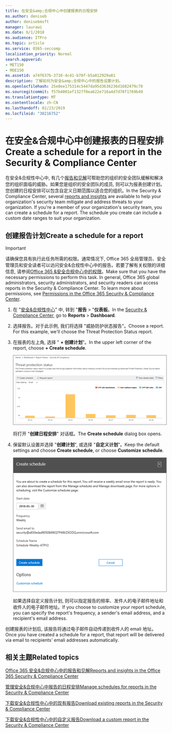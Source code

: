 ```yaml
---
title: 在安全&amp;合规中心中创建报表的日程安排
ms.author: deniseb
author: denisebmsft
manager: laurawi
ms.date: 6/1/2018
ms.audience: ITPro
ms.topic: article
ms.service: O365-seccomp
localization_priority: Normal
search.appverid:
- MET150
- MOE150
ms.assetid: a74f637b-3710-4c41-b70f-b5a812929a81
description: 了解如何为安全&amp;合规中心中的报告设置计划。
ms.openlocfilehash: 25e8ee175314c5447da95d3636236d1682479c70
ms.sourcegitcommit: f57b4001ef1327f0ea622e716a4d7d78f1769b49
ms.translationtype: MT
ms.contentlocale: zh-CN
ms.lasthandoff: 02/23/2019
ms.locfileid: "30216752"
---
```

# <a name="create-a-schedule-for-a-report-in-the-security-amp-compliance-center"></a><span data-ttu-id="cd907-103">在安全&amp;合规中心中创建报表的日程安排</span><span class="sxs-lookup"><span data-stu-id="cd907-103">Create a schedule for a report in the Security &amp; Compliance Center</span></span>

<span data-ttu-id="cd907-p101">在安全&amp;合规性中心中, 有几个[报告和见解](reports-and-insights-in-security-and-compliance.md)可帮助您的组织的安全团队缓解和解决您的组织面临的威胁。如果您是组织的安全团队的成员, 则可以为报表创建计划。您创建的日程安排可以包含自定义日期范围以适合您的组织。</span><span class="sxs-lookup"><span data-stu-id="cd907-p101">In the Security &amp; Compliance Center, several [reports and insights](reports-and-insights-in-security-and-compliance.md) are available to help your organization's security team mitigate and address threats to your organization. If you're a member of your organization's security team, you can create a schedule for a report. The schedule you create can include a custom date ranges to suit your organization.</span></span> 
  
## <a name="create-a-schedule-for-a-report"></a><span data-ttu-id="cd907-107">创建报告计划</span><span class="sxs-lookup"><span data-stu-id="cd907-107">Create a schedule for a report</span></span>

> [!IMPORTANT]
> <span data-ttu-id="cd907-p102">请确保您具有执行此任务所需的权限。通常情况下, Office 365 全局管理员、安全管理员和安全读者可以访问安全&amp;合规性中心中的报告。若要了解有关权限的详细信息, 请参阅[Office 365 &amp;安全合规中心中的权限](permissions-in-the-security-and-compliance-center.md)。</span><span class="sxs-lookup"><span data-stu-id="cd907-p102">Make sure that you have the necessary permissions to perform this task. In general, Office 365 global administrators, security administrators, and security readers can access reports in the Security &amp; Compliance Center. To learn more about permissions, see [Permissions in the Office 365 Security &amp; Compliance Center](permissions-in-the-security-and-compliance-center.md).</span></span>
  
1. <span data-ttu-id="cd907-111">在 "[安全&amp;合规性中心](https://protection.office.com)" 中, 转到 "**报告** \> "**仪表板**。</span><span class="sxs-lookup"><span data-stu-id="cd907-111">In the [Security &amp; Compliance Center](https://protection.office.com), go to **Reports** \> **Dashboard**.</span></span>
    
2. <span data-ttu-id="cd907-p103">选择报告。对于此示例, 我们将选择 "威胁防护状态报告"。</span><span class="sxs-lookup"><span data-stu-id="cd907-p103">Choose a report. For this example, we'll choose the Threat Protection Status report.</span></span>
    
3. <span data-ttu-id="cd907-114">在报表的左上角, 选择 " **+ 创建计划**"。</span><span class="sxs-lookup"><span data-stu-id="cd907-114">In the upper left corner of the report, choose **+ Create schedule**.</span></span>
    
    ![您可以为安全&amp;合规中心中的报告创建计划](media/2311327c-14f6-4a17-b604-0c9ff2d485d1.png)
  
    <span data-ttu-id="cd907-116">将打开 "**创建日程安排**" 对话框。</span><span class="sxs-lookup"><span data-stu-id="cd907-116">The **Create schedule** dialog box opens.</span></span> 
    
4. <span data-ttu-id="cd907-117">保留默认设置并选择 "**创建计划**", 或选择 "**自定义计划**"。</span><span class="sxs-lookup"><span data-stu-id="cd907-117">Keep the default settings and choose **Create schedule**, or choose **Customize schedule**.</span></span>
    
    ![您可以使用默认设置或自定义报告日程安排](media/04fac327-8f73-4711-8319-58c11880fd96.png)
  
    <span data-ttu-id="cd907-119">如果选择自定义报告计划, 则可以指定报告的频率、发件人的电子邮件地址和收件人的电子邮件地址。</span><span class="sxs-lookup"><span data-stu-id="cd907-119">If you choose to customize your report schedule, you can specify the report's frequency, a sender's email address, and a recipient's email address.</span></span> 
    
<span data-ttu-id="cd907-120">创建报表的计划后, 该报告将通过电子邮件自动传递到收件人的 emali 地址。</span><span class="sxs-lookup"><span data-stu-id="cd907-120">Once you have created a schedule for a report, that report will be delivered via email to recipients' emali addresses automatically.</span></span> 
  
## <a name="related-topics"></a><span data-ttu-id="cd907-121">相关主题</span><span class="sxs-lookup"><span data-stu-id="cd907-121">Related topics</span></span>

[<span data-ttu-id="cd907-122">Office 365 安全&amp;合规中心中的报告和见解</span><span class="sxs-lookup"><span data-stu-id="cd907-122">Reports and insights in the Office 365 Security &amp; Compliance Center</span></span>](reports-and-insights-in-security-and-compliance.md)
  
[<span data-ttu-id="cd907-123">管理安全&amp;合规中心中报告的日程安排</span><span class="sxs-lookup"><span data-stu-id="cd907-123">Manage schedules for reports in the Security &amp; Compliance Center</span></span>](manage-schedules-for-multiple-reports.md)
  
[<span data-ttu-id="cd907-124">下载安全&amp;合规性中心中的现有报告</span><span class="sxs-lookup"><span data-stu-id="cd907-124">Download existing reports in the Security &amp; Compliance Center</span></span>](download-existing-reports.md)
  
[<span data-ttu-id="cd907-125">下载安全&amp;合规性中心中的自定义报告</span><span class="sxs-lookup"><span data-stu-id="cd907-125">Download a custom report in the Security &amp; Compliance Center</span></span>](set-up-and-download-a-custom-report.md)
  

